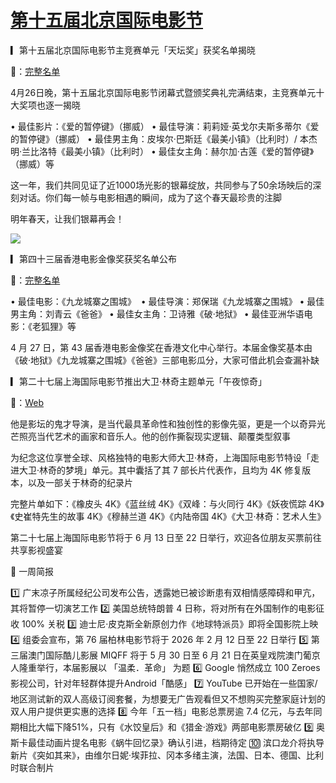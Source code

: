 # [第十五届北京国际电影节](https://github.com/jaaleng/jaaleng.github.io/issues/219)


▎第十五届北京国际电影节主竞赛单元「天坛奖」获奖名单揭晓

🔗：[完整名单](https://mp.weixin.qq.com/s/c0B_7V5bn-t4MZEWG2k-1A)

<!--more-->

4月26日晚，第十五届北京国际电影节闭幕式暨颁奖典礼完满结束，主竞赛单元十大奖项也逐一揭晓

• 最佳影片：《爱的暂停键》（挪威）
• 最佳导演：莉莉娅·英戈尔夫斯多蒂尔《爱的暂停键》（挪威）
• 最佳男主角：皮埃尔·巴斯廷《最美小镇》（比利时）/ 本杰明·兰比洛特《最美小镇》（比利时）
• 最佳女主角：赫尔加·古莲《爱的暂停键》（挪威）等

这一年，我们共同见证了近1000场光影的银幕绽放，共同参与了50余场映后的深刻对话。你们每一帧与电影相遇的瞬间，成为了这个春天最珍贵的注脚

明年春天，让我们银幕再会！

![](https://pic.imgdd.cc/item/681f76ba3c3a6234d31f64ca.jpg)

▎第四十三届香港电影金像奖获奖名单公布

🔗：[完整名单](https://weibo.com/6392708119/PpfYRBfVV)

• 最佳电影：《九龙城寨之围城》 ​​​
• 最佳导演：郑保瑞《九龙城寨之围城》
• 最佳男主角：刘青云《爸爸》
• 最佳女主角：卫诗雅《破·地狱》
• 最佳亚洲华语电影：《老狐狸》等

4 月 27 日，第 43 届香港电影金像奖在香港文化中心举行。本届金像奖基本由《破·地狱》《九龙城寨之围城》《爸爸》三部电影瓜分，大家可借此机会查漏补缺

▎第二十七届上海国际电影节推出大卫·林奇主题单元「午夜惊奇」

🔗：[Web](https://mp.weixin.qq.com/s/wVkim8-RlKQCrWHZrASbwA)

他是影坛的鬼才导演，是当代最具革命性和独创性的影像先驱，更是一个以奇异光芒照亮当代艺术的画家和音乐人。他的创作撕裂现实逻辑、颠覆类型叙事

为纪念这位享誉全球、风格独特的电影大师大卫·林奇，上海国际电影节特设「走进大卫·林奇的梦境」单元。其中囊括了其 7 部长片代表作，且均为 4K 修复版本，以及一部关于林奇的纪录片

完整片单如下：《橡皮头 4K》《蓝丝绒 4K》《双峰：与火同行 4K》《妖夜慌踪 4K》《史崔特先生的故事 4K》《穆赫兰道 4K》《内陆帝国 4K》《大卫·林奇：艺术人生》

第二十七届上海国际电影节将于 6 月 13 日至 22 日举行，欢迎各位朋友买票前往共享影视盛宴

📌  一周简报

1️⃣ 广末凉子所属经纪公司发布公告，透露她已被诊断患有双相情感障碍和甲亢，其将暂停一切演艺工作
2️⃣ 美国总统特朗普 4 日称，将对所有在外国制作的电影征收 100% 关税
3️⃣ 迪士尼·皮克斯全新原创力作《地球特派员》即将全国影院上映
4️⃣ 组委会宣布，第 76 届柏林电影节将于 2026 年 2 月 12 日至 22 日举行
5️⃣ 第三届澳门国际酷儿影展 MIQFF 将于 5 月 30 日至 6 月 21 日在英皇戏院澳门葡京人隆重举行，本届影展以 「温柔．革命」 为题
6️⃣ Google 悄然成立 100 Zeroes 影视公司，针对年轻群体提升Android「酷感」
7️⃣ YouTube 已开始在一些国家/地区测试新的双人高级订阅套餐，为想要无广告观看但又不想购买完整家庭计划的双人用户提供更实惠的选择
8️⃣ 今年「五一档」电影总票房逾 7.4 亿元，与去年同期相比大幅下降51%，只有《水饺皇后》和《猎金·游戏》两部电影票房破亿
9️⃣ 奥斯卡最佳动画片提名电影《蜗牛回忆录》确认引进，档期待定
🔟 滨口龙介将执导新片《突如其来》，由维尔日妮·埃菲拉、冈本多绪主演，法国、日本、德国、比利时联合制片
